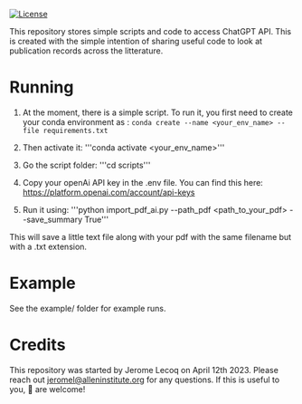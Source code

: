 [![License](https://img.shields.io/badge/license-MIT-brightgreen)](LICENSE)

This repository stores simple scripts and code to access ChatGPT API. This is created with the simple intention of sharing useful code to look at publication records across the litterature.

Running
========================

1. At the moment, there is a simple script. To run it, you first need to create your conda environment as :
```conda create --name <your_env_name> --file requirements.txt```

2. Then activate it: 
'''conda activate <your_env_name>'''

4. Go the script folder:
'''cd scripts'''

5. Copy your openAi API key in the .env file. You can find this here: https://platform.openai.com/account/api-keys

6. Run it using:
'''python import_pdf_ai.py --path_pdf <path_to_your_pdf> --save_summary True'''

This will save a little text file along with your pdf with the same filename but with a .txt extension. 

Example
========================
See the example/ folder for example runs. 

Credits
========================
This repository was started by Jerome Lecoq on April 12th 2023. Please reach out jeromel@alleninstitute.org for any questions. If this is useful to you, :wave: are welcome!
